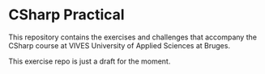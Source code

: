 # CSharp Practical

This repository contains the exercises and challenges that accompany the CSharp course at VIVES University of Applied Sciences at Bruges.

This exercise repo is just a draft for the moment.
